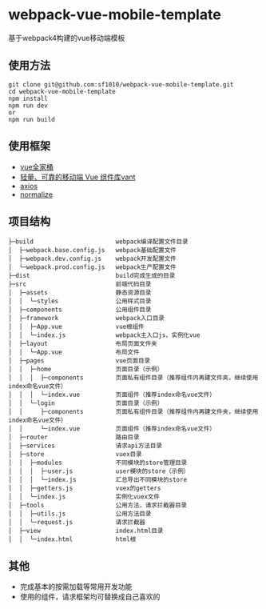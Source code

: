 # webpack-vue-mobile-template
基于webpack4构建的vue移动端模板

## 使用方法
```
git clone git@github.com:sf1010/webpack-vue-mobile-template.git
cd webpack-vue-mobile-template
npm install
npm run dev
or
npm run build
```

## 使用框架
- [vue全家桶](https://cn.vuejs.org)
- [轻量、可靠的移动端 Vue 组件库vant](https://youzan.github.io/vant/#/zh-CN/intro)
- [axios](https://github.com/axios/axios)
- [normalize](http://necolas.github.io/normalize.css/)

## 项目结构
```
├─build                       webpack编译配置文件目录
│  ├─webpack.base.config.js   webpack基础配置文件
│  ├─webpack.dev.config.js    webpack开发配置文件
│  └─webpack.prod.config.js   webpack生产配置文件
├─dist                        build完成生成的目录
├─src                         前端代码目录
│  ├─assets                   静态资源目录
│  │  └─styles                公用样式目录
│  ├─components               公用组件目录
│  ├─framework                webpack入口目录
│  │  ├─App.vue               vue根组件
│  │  └─index.js              webpack主入口js，实例化vue
│  ├─layout                   布局页面文件夹
│  │  └─App.vue               布局文件
│  ├─pages                    vue页面目录
│  │  ├─home                  页面目录（示例）
│  │  │  ├─components         页面私有组件目录（推荐组件内再建文件夹，继续使用index命名vue文件）
│  │  │  └─index.vue          页面组件（推荐index命名vue文件）
│  │  └─login                 页面目录（示例）
│  │     ├─components         页面私有组件目录（推荐组件内再建文件夹，继续使用index命名vue文件）
│  │     └─index.vue          页面组件（推荐index命名vue文件）
│  ├─router                   路由目录
│  ├─services                 请求api方法目录
│  ├─store                    vuex目录
│  │  ├─modules               不同模块的store管理目录
│  │  │  ├─user.js            user模块的store（示例）
│  │  │  └─index.js           汇总导出不同模块的store
│  │  ├─getters.js            vuex的getters
│  │  └─index.js              实例化vuex文件
│  ├─tools                    公用方法，请求拦截器目录
│  │  ├─utils.js              公用方法目录
│  │  └─request.js            请求拦截器
│  ├─view                     index.html目录
│  │  └─index.html            html根
```

## 其他
- 完成基本的按需加载等常用开发功能
- 使用的组件，请求框架均可替换成自己喜欢的

